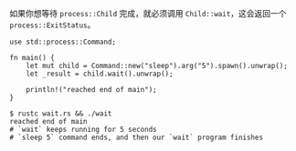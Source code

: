 如果你想等待 `process::Child` 完成，就必须调用 `Child::wait`，这会返回一个 `process::ExitStatus`。

```rust,editable
use std::process::Command;

fn main() {
    let mut child = Command::new("sleep").arg("5").spawn().unwrap();
    let _result = child.wait().unwrap();

    println!("reached end of main");
}
```

```
$ rustc wait.rs && ./wait
reached end of main
# `wait` keeps running for 5 seconds
# `sleep 5` command ends, and then our `wait` program finishes
```
